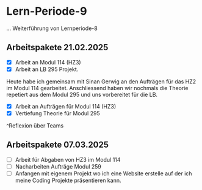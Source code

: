 # Lern-Periode-9

... Weiterführung von Lernperiode-8


## Arbeitspakete 21.02.2025

- [x] Arbeit an Modul 114 (HZ3)
- [x] Arbeit an LB 295 Projekt.

Heute habe ich gemeinsam mit Sinan Gerwig an den Aufträgen für das HZ2 im Modul 114 gearbeitet. Anschliessend haben wir nochmals die Theorie repetiert aus dem Modul 295 und uns vorbereitet für die LB.

- [x] Arbeit an Aufträgen für Modul 114 (HZ3)
- [x] Vertiefung Theorie für Modul 295

^Reflexion über Teams

## Arbeitspakete 07.03.2025

- [ ] Arbeit für Abgaben von HZ3 im Modul 114
- [ ] Nacharbeiten Aufträge Modul 259
- [ ] Anfangen mit eigenem Projekt wo ich eine Website erstelle auf der ich meine Coding Projekte präsentieren kann.
